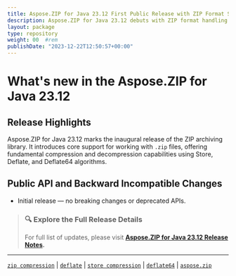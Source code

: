 ```yaml
---
title: Aspose.ZIP for Java 23.12 First Public Release with ZIP Format Support
description: Aspose.ZIP for Java 23.12 debuts with ZIP format handling and supports Store, Deflate, and Deflate64 compression methods.
layout: package
type: repository
weight: 00	#rem
publishDate: "2023-12-22T12:50:57+00:00"
---
```


# What's new in the Aspose.ZIP for Java 23.12

## Release Highlights

Aspose.ZIP for Java 23.12 marks the inaugural release of the ZIP archiving library. It introduces core support for working with `.zip` files, offering fundamental compression and decompression capabilities using Store, Deflate, and Deflate64 algorithms.

## Public API and Backward Incompatible Changes

- Initial release — no breaking changes or deprecated APIs.

> ### 🔍 Explore the Full Release Details
>
> For full list of updates, please visit **[Aspose.ZIP for Java 23.12 Release Notes](https://releases.aspose.com/zip/java/release-notes/2023/aspose-zip-for-java-23-12-release-notes/).**

---

[`zip compression`](https://search.aspose.com/q/zip-compression.html) | [`deflate`](https://search.aspose.com/q/deflate.html) | [`store compression`](https://search.aspose.com/q/store-compression.html) | [`deflate64`](https://search.aspose.com/q/deflate64.html) | [`aspose.zip`](https://search.aspose.com/q/aspose.zip.html)
